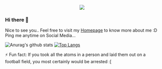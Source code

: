<p style="text-align:center">
  <a href="https://github.com/antonkomarev/github-profile-views-counter">
    <img src="https://komarev.com/ghpvc/?username=LostSam423">
</a>
<p>

### Hi there 👋

<p> 
  Nice to see you.. Feel free to visit my <a href="https://lostsam423.github.io">Homepage</a> to know more about me :D <br>
  Ping me anytime on Social Media...
</p>



![Anurag's github stats](https://github-readme-stats.vercel.app/api?username=LostSam423&show_icons=true)
[![Top Langs](https://github-readme-stats.vercel.app/api/top-langs/?username=LostSam423&layout=compact)](https://github.com/anuraghazra/github-readme-stats)



⚡ Fun fact: If you took all the atoms in a person and laid them out on a football field, you most certainly would be arrested :[
